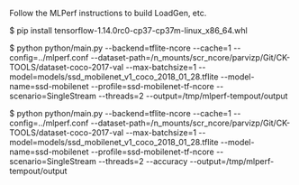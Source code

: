 Follow the MLPerf instructions to build LoadGen, etc.

$ pip install tensorflow-1.14.0rc0-cp37-cp37m-linux_x86_64.whl

$ python python/main.py     --backend=tflite-ncore     --cache=1     --config=../mlperf.conf     --dataset-path=/n_mounts/scr_ncore/parvizp/Git/CK-TOOLS/dataset-coco-2017-val     --max-batchsize=1     --model=models/ssd_mobilenet_v1_coco_2018_01_28.tflite     --model-name=ssd-mobilenet     --profile=ssd-mobilenet-tf-ncore     --scenario=SingleStream     --threads=2      --output=/tmp/mlperf-tempout/output

$ python python/main.py     --backend=tflite-ncore     --cache=1     --config=../mlperf.conf     --dataset-path=/n_mounts/scr_ncore/parvizp/Git/CK-TOOLS/dataset-coco-2017-val     --max-batchsize=1     --model=models/ssd_mobilenet_v1_coco_2018_01_28.tflite     --model-name=ssd-mobilenet     --profile=ssd-mobilenet-tf-ncore     --scenario=SingleStream     --threads=2      --accuracy --output=/tmp/mlperf-tempout/output


